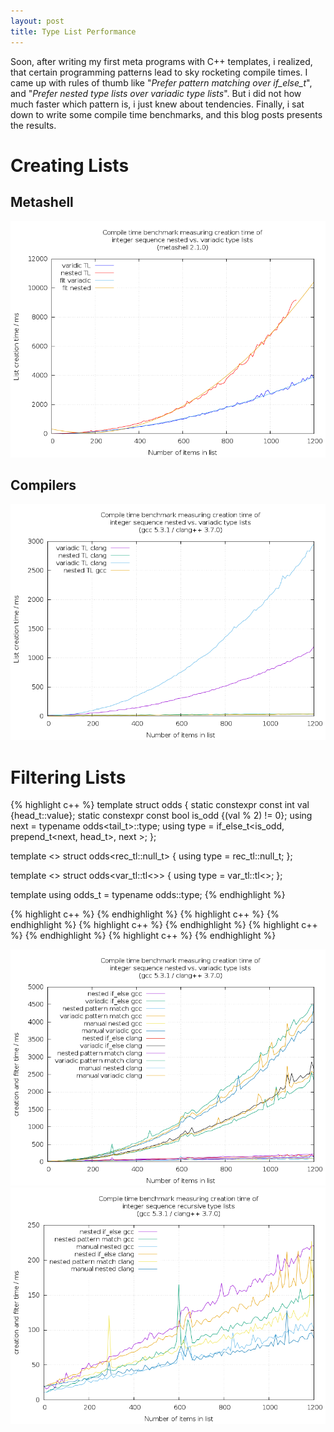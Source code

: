 ```yaml
---
layout: post
title: Type List Performance
---
```


Soon, after writing my first meta programs with C++ templates, i realized, that certain programming patterns lead to sky rocketing compile times.
I came up with rules of thumb like "*Prefer pattern matching over if_else_t*", and "*Prefer nested type lists over variadic type lists*".
But i did not how much faster which pattern is, i just knew about tendencies.
Finally, i sat down to write some compile time benchmarks, and this blog posts presents the results.


# Creating Lists

## Metashell
![Metashell: Compile time benchmark measuring creation time of integer sequence recursive vs. variadic type lists](/assets/compile_time_type_list_creation_benchmark_metashell.png)

## Compilers
![GCC/Clang: Compile time benchmark measuring creation time of integer sequence recursive vs. variadic type lists](/assets/compile_time_type_list_creation_benchmark_compilers.png)

# Filtering Lists

{% highlight c++ %}
template <typename List>
struct odds
{
    static constexpr const int  val    {head_t<List>::value};
    static constexpr const bool is_odd {(val % 2) != 0};
    using next = typename odds<tail_t<List>>::type;
    using type = if_else_t<is_odd, prepend_t<next, head_t<List>>, next >;
};

template <>
struct odds<rec_tl::null_t>
{
    using type = rec_tl::null_t;
};

template <>
struct odds<var_tl::tl<>>
{
    using type = var_tl::tl<>;
};

template <typename List>
using odds_t = typename odds<List>::type;
{% endhighlight %}

{% highlight c++ %}
{% endhighlight %}
{% highlight c++ %}
{% endhighlight %}
{% highlight c++ %}
{% endhighlight %}
{% highlight c++ %}
{% endhighlight %}
{% highlight c++ %}
{% endhighlight %}

![bla](/assets/compile_time_type_list_filter_benchmark.png)
![bla](/assets/compile_time_type_list_filter_benchmark_recursive_only.png)
